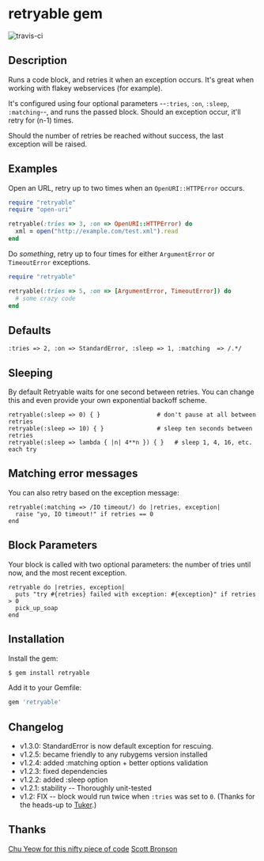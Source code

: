 retryable gem
=====

![travis-ci](http://travis-ci.org/nfedyashev/retryable.png)

Description
--------

Runs a code block, and retries it when an exception occurs. It's great when
working with flakey webservices (for example).

It's configured using four optional parameters --`:tries`, `:on`, `:sleep`, `:matching`--, and
runs the passed block. Should an exception occur, it'll retry for (n-1) times.

Should the number of retries be reached without success, the last exception
will be raised.


Examples
--------

Open an URL, retry up to two times when an `OpenURI::HTTPError` occurs.

``` ruby
require "retryable"
require "open-uri"

retryable(:tries => 3, :on => OpenURI::HTTPError) do
  xml = open("http://example.com/test.xml").read
end
```

Do _something_, retry up to four times for either `ArgumentError` or 
`TimeoutError` exceptions.

``` ruby
require "retryable"

retryable(:tries => 5, :on => [ArgumentError, TimeoutError]) do
  # some crazy code
end
```

## Defaults

    :tries => 2, :on => StandardError, :sleep => 1, :matching  => /.*/ 

Sleeping
--------
By default Retryable waits for one second between retries. You can change this and even provide your own exponential backoff scheme.

```
retryable(:sleep => 0) { }                # don't pause at all between retries
retryable(:sleep => 10) { }               # sleep ten seconds between retries
retryable(:sleep => lambda { |n| 4**n }) { }   # sleep 1, 4, 16, etc. each try
```    

Matching error messages
--------
You can also retry based on the exception message:

```
retryable(:matching => /IO timeout/) do |retries, exception|
  raise "yo, IO timeout!" if retries == 0
end
```

Block Parameters
--------
Your block is called with two optional parameters: the number of tries until now, and the most recent exception.

```
retryable do |retries, exception|
  puts "try #{retries} failed with exception: #{exception}" if retries > 0
  pick_up_soap
end
```

Installation
-------

Install the gem:

``` bash
$ gem install retryable
```

Add it to your Gemfile:

``` ruby
gem 'retryable'
```


## Changelog

*  v1.3.0: StandardError is now default exception for rescuing.
*  v1.2.5: became friendly to any rubygems version installed
*  v1.2.4: added :matching option + better options validation
*  v1.2.3: fixed dependencies
*  v1.2.2: added :sleep option
*  v1.2.1: stability -- Thoroughly unit-tested
*  v1.2: FIX -- block would run twice when `:tries` was set to `0`. (Thanks for the heads-up to [Tuker](http://github.com/tuker).)


## Thanks

[Chu Yeow for this nifty piece of code](http://blog.codefront.net/2008/01/14/retrying-code-blocks-in-ruby-on-exceptions-whatever/)
[Scott Bronson](https://github.com/bronson/retryable)


